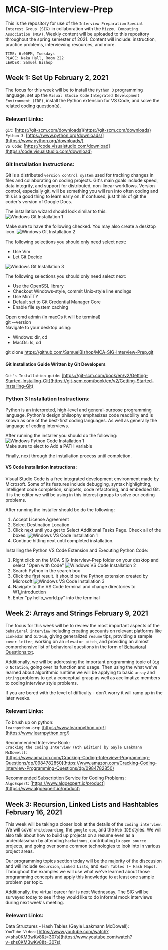# MCA-SIG-Interview-Prep

This is the repository for use of the `Interview Preparation` `Special Interest Group (SIG)` in collaboration with the `Mizzou Computing Association (MCA)`. Weekly content will be uploaded to this repository throughout the spring semester of 2021. Content will include: instruction, practice problems, interviewing resources, and more. 

```
TIME: 6:00PM, Tuesdays
PLACE: Naka Hall, Room 222
LEADER: Samuel Bishop
```

## Week 1: Set Up                          February 2, 2021
The focus for this week will be to install the `Python 3` programming language, set up the `Visual Studio Code` `Integrated Development Environment (IDE)`, install the Python extension for VS Code, and solve the related coding question(s).
  
### Relevant Links:
`git`: [https://git-scm.com/downloads](https://git-scm.com/downloads)  
`Python 3`: [https://www.python.org/downloads/](https://www.python.org/downloads/)  
`VS Code`: [https://code.visualstudio.com/download](https://code.visualstudio.com/download)  
  
  
### Git Installation Instructions:
Git is a distributed `version control system` used for tracking changes in files and collaborating on coding projects. Git's main goals include speed, data integrity, and support for distributed, non-linear workflows. Version control, especially git, will be something you will run into often coding and this is a good thing to learn early on. If confused, just think of git the coder's version of Google Docs.
  
The installation wizard should look similar to this:  
![Windows Git Installation 1](img/install_1.JPG)
  
Make sure to have the following checked. You may also create a desktop icon.
![Windows Git Installation 2](img/install_2.JPG)
  
The following selections you should only need select next:  
+ Use Vim  
+ Let Git Decide  
  
![Windows Git Installation 3](img/install_3.JPG)
  
The following selections you should only need select next:  
+ Use the OpenSSL library  
+ Checkout Windows-style, commit Unix-style line endings  
+ Use MinTTY  
+ Default set to Git Credential Manager Core  
+ Enable file system caching  
  
Open cmd admin (in macOs it will be terminal)  
git --version  
Navigate to your desktop using:  
+ Windows: dir, cd  
+ MacOs: ls, cd  
  
git clone https://github.com/SamuelBishop/MCA-SIG-Interview-Prep.git  
  
  
  
#### Git Installation Guide Written by Git Developers  
`Git's Installation guide`: [https://git-scm.com/book/en/v2/Getting-Started-Installing-Git](https://git-scm.com/book/en/v2/Getting-Started-Installing-Git)  
  
  
  
  
### Python 3 Installation Instructions:
Python is an interpreted, high-level and general-purpose programming language. Python's design philsophy emphasizes code readbility and is known as one of the best-first coding languages. As well as generally the language of coding interviews.

After running the installer you should do the following:
![Windows Python Code Installation 1](img/py_install_1.JPG)  
Make sure to elect to Add a PATH variable

Finally, next through the installation process until completion.  
  
  
  
#### VS Code Installation Instructions:
Visual Studio Code is a free integrated development environment made by Microsoft. Some of its features include debugging, syntax highlighting, intelligent code completion, snippets, code refactoring, and embedded Git. It is the editor we will be using in this interest groups to solve our coding problems.  
  
After running the installer should be do the following:
1. Accept License Agreement
2. Select Destination Location
3. Click next until you get to Select Additional Tasks Page. Check all of the boxes.
![Windows VS Code Installation 1](img/vs_install_1.JPG)
4. Continue hitting next until completed installation.
  
  
Installing the Python VS Code Extension and Executing Python Code:
1. Right click on the MCA-SIG-Interview-Prep folder on your desktop and select "Open with Code"
![Windows VS Code Installation 2](img/vs_install_2.JPG)
2. Search Python in the search box
3. Click the first result. It should be the Python extension created by Microsoft
![Windows VS Code Installation 3](img/vs_install_3.JPG)
4. Navigate to the VS Code terminal and change directories to W1_introduction
5. Enter "py hello_world.py" into the terminal
  
  
  
## Week 2: Arrays and Strings               February 9, 2021  
The focus for this week will be to review the most important aspects of the `behavioral interview` including creating accounts on relevant platforms like `LinkedIn` and `GitHub`, giving generalized `resume` tips, providing a sample `cover letter`, working on an `elevator pitch`, and providing an almost comprehensive list of behavioral questions in the form of [Behavioral Questions.txt](https://github.com/SamuelBishop/MCA-SIG-Interview-Prep/blob/main/W2_Arrays_and_Strings/Behavioral%20Questions.txt).  
  
Additionally, we will be addressing the important programming topic of `Big O Notation`, going over its function and usage. Then using the what we've learned about algorithmic runtime we will be applying to basic `array` and `string` problems to get a conceptual grasp as well as acclimatize members to coding interview style problems.  
  
If you are bored with the level of difficulty - don't worry it will ramp up in the later weeks.  
    


### Relevant Links:  
To brush up on python:  
`learnpython.org`: [https://www.learnpython.org/](https://www.learnpython.org/)  
  
Recommended Interview Book:  
`Cracking the Coding Interview (6th Edition) by Gayle Laakmann McDowelll`:  
[https://www.amazon.com/Cracking-Coding-Interview-Programming-Questions/dp/0984782850](https://www.amazon.com/Cracking-Coding-Interview-Programming-Questions/dp/0984782850)
  
Recommended Subscription Service for Coding Problems:  
`AlgoExpert`: [https://www.algoexpert.io/product](https://www.algoexpert.io/product)  
  
  

## Week 3: Recursion, Linked Lists and Hashtables               February 16, 2021  
This week will be taking a closer look at the details of the `coding interview`. We will cover `whiteboarding`, the `google doc`, and the `Web IDE` styles. We will also talk about how to build up projects on a resume even as a underclassman by attending `hackathons`, contributing to `open source` projects, and going over some common technologies to look into in various project areas. 
  
Our programming topics section today will be the majority of the disccusion and will include  `Recursion`, `Linked Lists`, and `Hash Tables (~ Hash Maps)`. Throughout the examples we will use what we've learned about those programming concepts and apply this knowledge to at least one sample problem per topic.  
  
Additionally, the virtual career fair is next Wednesday. The SIG will be surveyed today to see if they would like to do informal mock interviews during next week's meeting.  
    
  
  
### Relevant Links:  
Data Structures - Hash Tables (Gayle Laakmann McDowell):  
`YouTube Video`: [https://www.youtube.com/watch?v=shs0KM3wKv8&t=307s](https://www.youtube.com/watch?v=shs0KM3wKv8&t=307s)  